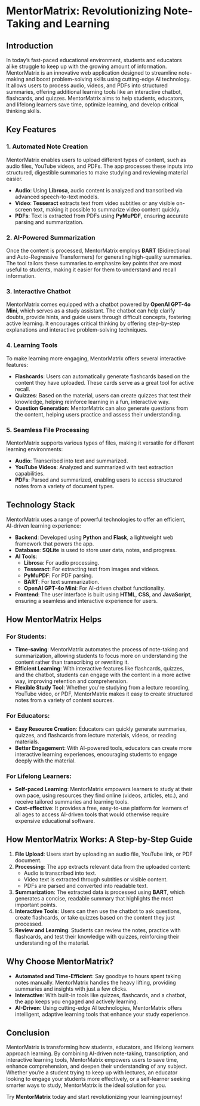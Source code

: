 # MentorMatrix: Revolutionizing Note-Taking and Learning

## Introduction

In today’s fast-paced educational environment, students and educators alike struggle to keep up with the growing amount of information. MentorMatrix is an innovative web application designed to streamline note-making and boost problem-solving skills using cutting-edge AI technology. It allows users to process audio, videos, and PDFs into structured summaries, offering additional learning tools like an interactive chatbot, flashcards, and quizzes. MentorMatrix aims to help students, educators, and lifelong learners save time, optimize learning, and develop critical thinking skills.

## Key Features

### 1. **Automated Note Creation**
MentorMatrix enables users to upload different types of content, such as audio files, YouTube videos, and PDFs. The app processes these inputs into structured, digestible summaries to make studying and reviewing material easier. 

- **Audio**: Using **Librosa**, audio content is analyzed and transcribed via advanced speech-to-text models.
- **Video**: **Tesseract** extracts text from video subtitles or any visible on-screen text, making it possible to summarize video content quickly.
- **PDFs**: Text is extracted from PDFs using **PyMuPDF**, ensuring accurate parsing and summarization.

### 2. **AI-Powered Summarization**
Once the content is processed, MentorMatrix employs **BART** (Bidirectional and Auto-Regressive Transformers) for generating high-quality summaries. The tool tailors these summaries to emphasize key points that are most useful to students, making it easier for them to understand and recall information.

### 3. **Interactive Chatbot**
MentorMatrix comes equipped with a chatbot powered by **OpenAI GPT-4o Mini**, which serves as a study assistant. The chatbot can help clarify doubts, provide hints, and guide users through difficult concepts, fostering active learning. It encourages critical thinking by offering step-by-step explanations and interactive problem-solving techniques.

### 4. **Learning Tools**
To make learning more engaging, MentorMatrix offers several interactive features:
- **Flashcards**: Users can automatically generate flashcards based on the content they have uploaded. These cards serve as a great tool for active recall.
- **Quizzes**: Based on the material, users can create quizzes that test their knowledge, helping reinforce learning in a fun, interactive way.
- **Question Generation**: MentorMatrix can also generate questions from the content, helping users practice and assess their understanding.

### 5. **Seamless File Processing**
MentorMatrix supports various types of files, making it versatile for different learning environments:
- **Audio**: Transcribed into text and summarized.
- **YouTube Videos**: Analyzed and summarized with text extraction capabilities.
- **PDFs**: Parsed and summarized, enabling users to access structured notes from a variety of document types.

## Technology Stack

MentorMatrix uses a range of powerful technologies to offer an efficient, AI-driven learning experience:

- **Backend**: Developed using **Python** and **Flask**, a lightweight web framework that powers the app.
- **Database**: **SQLite** is used to store user data, notes, and progress.
- **AI Tools**:
  - **Librosa**: For audio processing.
  - **Tesseract**: For extracting text from images and videos.
  - **PyMuPDF**: For PDF parsing.
  - **BART**: For text summarization.
  - **OpenAI GPT-4o Mini**: For AI-driven chatbot functionality.
- **Frontend**: The user interface is built using **HTML**, **CSS**, and **JavaScript**, ensuring a seamless and interactive experience for users.
  
## How MentorMatrix Helps

### For Students:
- **Time-saving**: MentorMatrix automates the process of note-taking and summarization, allowing students to focus more on understanding the content rather than transcribing or rewriting it.
- **Efficient Learning**: With interactive features like flashcards, quizzes, and the chatbot, students can engage with the content in a more active way, improving retention and comprehension.
- **Flexible Study Tool**: Whether you're studying from a lecture recording, YouTube video, or PDF, MentorMatrix makes it easy to create structured notes from a variety of content sources.

### For Educators:
- **Easy Resource Creation**: Educators can quickly generate summaries, quizzes, and flashcards from lecture materials, videos, or reading materials.
- **Better Engagement**: With AI-powered tools, educators can create more interactive learning experiences, encouraging students to engage deeply with the material.

### For Lifelong Learners:
- **Self-paced Learning**: MentorMatrix empowers learners to study at their own pace, using resources they find online (videos, articles, etc.), and receive tailored summaries and learning tools.
- **Cost-effective**: It provides a free, easy-to-use platform for learners of all ages to access AI-driven tools that would otherwise require expensive educational software.

## How MentorMatrix Works: A Step-by-Step Guide

1. **File Upload**: Users start by uploading an audio file, YouTube link, or PDF document.
2. **Processing**: The app extracts relevant data from the uploaded content:
   - Audio is transcribed into text.
   - Video text is extracted through subtitles or visible content.
   - PDFs are parsed and converted into readable text.
3. **Summarization**: The extracted data is processed using **BART**, which generates a concise, readable summary that highlights the most important points.
4. **Interactive Tools**: Users can then use the chatbot to ask questions, create flashcards, or take quizzes based on the content they just processed.
5. **Review and Learning**: Students can review the notes, practice with flashcards, and test their knowledge with quizzes, reinforcing their understanding of the material.

## Why Choose MentorMatrix?

- **Automated and Time-Efficient**: Say goodbye to hours spent taking notes manually. MentorMatrix handles the heavy lifting, providing summaries and insights with just a few clicks.
- **Interactive**: With built-in tools like quizzes, flashcards, and a chatbot, the app keeps you engaged and actively learning.
- **AI-Driven**: Using cutting-edge AI technologies, MentorMatrix offers intelligent, adaptive learning tools that enhance your study experience.

## Conclusion

MentorMatrix is transforming how students, educators, and lifelong learners approach learning. By combining AI-driven note-taking, transcription, and interactive learning tools, MentorMatrix empowers users to save time, enhance comprehension, and deepen their understanding of any subject. Whether you’re a student trying to keep up with lectures, an educator looking to engage your students more effectively, or a self-learner seeking smarter ways to study, MentorMatrix is the ideal solution for you.

Try **MentorMatrix** today and start revolutionizing your learning journey!